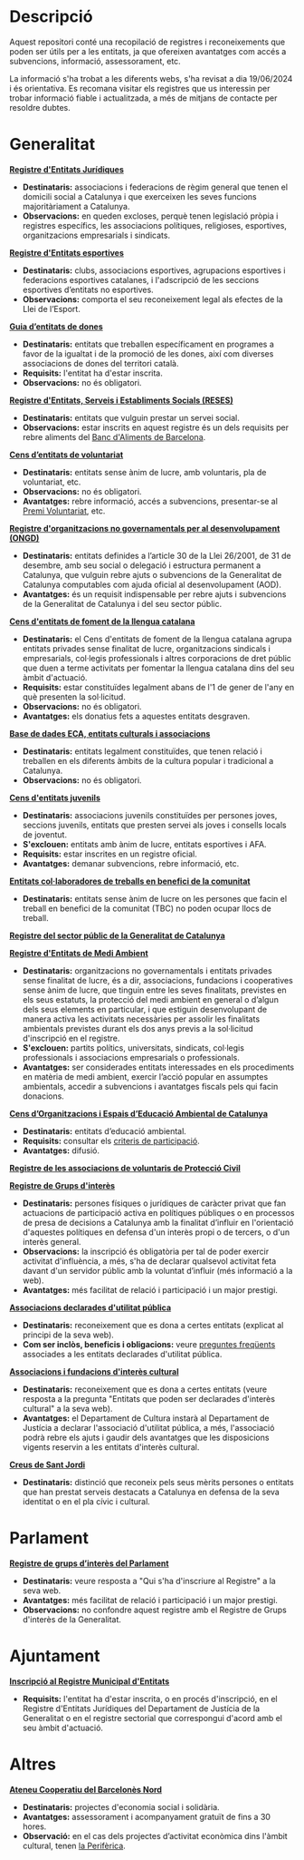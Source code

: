 # Descripció
Aquest repositori conté una recopilació de registres i reconeixements que poden ser útils per a les entitats, ja que ofereixen avantatges com accés a subvencions, informació, assessorament, etc.

La informació s'ha trobat a les diferents webs, s'ha revisat a dia 19/06/2024 i és orientativa. Es recomana visitar els registres que us interessin per trobar informació fiable i actualitzada, a més de mitjans de contacte per resoldre dubtes.

# Generalitat

**[Registre d'Entitats Jurídiques](https://justicia.gencat.cat/ca/ambits/dret_i_entitats_juridiques/associacions/)**
* **Destinataris:** associacions i federacions de règim general que tenen el domicili social a Catalunya i que exerceixen les seves funcions majoritàriament a Catalunya.
* **Observacions:** en queden excloses, perquè tenen legislació pròpia i registres específics, les associacions polítiques, religioses, esportives, organitzacions empresarials i sindicats.

**[Registre d'Entitats esportives](https://esport.gencat.cat/ca/arees_dactuacio/entitats-esportives/)**
* **Destinataris:** clubs, associacions esportives, agrupacions esportives i federacions esportives catalanes, i l'adscripció de les seccions esportives d’entitats no esportives.
* **Observacions:** comporta el seu reconeixement legal als efectes de la Llei de l’Esport.

**[Guia d’entitats de dones](https://dones.gencat.cat/ca/ambits/entitats/Guia_Entitats/index.html/)**
* **Destinataris:** entitats que treballen específicament en programes a favor de la igualtat i de la promoció de les dones, així com diverses associacions de dones del territori català.
* **Requisits:** l'entitat ha d'estar inscrita.
* **Observacions:** no és obligatori.

**[Registre d'Entitats, Serveis i Establiments Socials (RESES)](https://dretssocials.gencat.cat/ca/ambits_tematics/serveis_socials/entitats_serveis_i_equipaments_socials/RESES/)**
* **Destinataris:** entitats que vulguin prestar un servei social.
* **Observacions:** estar inscrits en aquest registre és un dels requisits per rebre aliments del [Banc d'Aliments de Barcelona](https://www.bancdelsaliments.org/ca/com-rebre-aliments/).

**[Cens d’entitats de voluntariat](https://voluntariat.gencat.cat/entitats/cens-dentitats-de-voluntariat/)**
* **Destinataris:** entitats sense ànim de lucre, amb voluntaris, pla de voluntariat, etc.
* **Observacions:** no és obligatori.
* **Avantatges:** rebre informació, accés a subvencions, presentar-se al [Premi Voluntariat](https://voluntariat.gencat.cat/entitats/premi-voluntariat/), etc.

**[Registre d'organitzacions no governamentals per al desenvolupament (ONGD)](https://cooperaciocatalana.gencat.cat/ca/detalls/Article/registre_ongd_article)**
* **Destinataris:** entitats definides a l’article 30 de la Llei 26/2001, de 31 de desembre, amb seu social o delegació i estructura permanent a Catalunya, que vulguin rebre ajuts o subvencions de la Generalitat de Catalunya computables com ajuda oficial al desenvolupament (AOD).
* **Avantatges:** és un requisit indispensable per rebre ajuts i subvencions de la Generalitat de Catalunya i del seu sector públic.

**[Cens d'entitats de foment de la llengua catalana](https://llengua.gencat.cat/ca/serveis/entitats/cens-entitats/entitats-cens/)**
* **Destinataris:** el Cens d'entitats de foment de la llengua catalana agrupa entitats privades sense finalitat de lucre, organitzacions sindicals i empresarials, col·legis professionals i altres corporacions de dret públic que duen a terme activitats per fomentar la llengua catalana dins del seu àmbit d'actuació.
* **Requisits:** estar constituïdes legalment abans de l'1 de gener de l'any en què presenten la sol·licitud.
* **Observacions:** no és obligatori.
* **Avantatges:** els donatius fets a aquestes entitats desgraven.

**[Base de dades ECA, entitats culturals i associacions](https://cultura.gencat.cat/ca/departament/estructura_i_adreces/organismes/dgcpt/03_associacionisme/01_bd_entitats/)**
* **Destinataris:** entitats legalment constituïdes, que tenen relació i treballen en els diferents àmbits de la cultura popular i tradicional a Catalunya.
* **Observacions:** no és obligatori.

**[Cens d'entitats juvenils](https://dretssocials.gencat.cat/ca/ambits_tematics/joventut/associacionisme_i_participacio/cens_d_entitats_juvenils/index.html)**
* **Destinataris:** associacions juvenils constituïdes per persones joves, seccions juvenils, entitats que presten servei als joves i consells locals de joventut.
* **S'exclouen:** entitats amb ànim de lucre, entitats esportives i AFA.
* **Requisits:** estar inscrites en un registre oficial.
* **Avantatges:** demanar subvencions, rebre informació, etc.

**[Entitats col·laboradores de treballs en benefici de la comunitat](https://justicia.gencat.cat/ca/ambits/mesures_penals_alternativ/programes/treballs_benefici/)**
* **Destinataris:** entitats sense ànim de lucre on les persones que facin el treball en benefici de la comunitat (TBC) no poden ocupar llocs de treball.

**[Registre del sector públic de la Generalitat de Catalunya](https://economia.gencat.cat/ca/ambits-actuacio/entitats-sector-public/)**

**[Registre d'Entitats de Medi Ambient](https://mediambient.gencat.cat/ca/05_ambits_dactuacio/educacio_i_sostenibilitat/tercer_sector_ambiental/registre_dentitats/)**
* **Destinataris:** organitzacions no governamentals i entitats privades sense finalitat de lucre, és a dir, associacions, fundacions i cooperatives sense ànim de lucre, que tinguin entre les seves finalitats, previstes en els seus estatuts, la protecció del medi ambient en general o d’algun dels seus elements en particular, i que estiguin desenvolupant de manera activa les activitats necessàries per assolir les finalitats ambientals previstes durant els dos anys previs a la sol·licitud d'inscripció en el registre.
* **S'exclouen:** partits polítics, universitats, sindicats, col·legis professionals i associacions empresarials o professionals.
* **Avantatges:** ser considerades entitats interessades en els procediments en matèria de medi ambient, exercir l’acció popular en assumptes ambientals, accedir a subvencions i avantatges fiscals pels qui facin donacions.

**[Cens d’Organitzacions i Espais d’Educació Ambiental de Catalunya](https://scea.cat/cens-dequipaments-entitats-i-empreses-deducacio-ambiental/)**
* **Destinataris:** entitats d’educació ambiental.
* **Requisits:** consultar els [criteris de participació](https://scea.cat/wp-content/uploads/2020/11/SCEA_CRITERIS_MapaEntitats.pdf).
* **Avantatges:** difusió.

**[Registre de les associacions de voluntaris de Protecció Civil](https://interior.gencat.cat/ca/arees_dactuacio/proteccio_civil/Voluntariat-de-Proteccio-Civil/)**

**[Registre de Grups d'interès](https://governobert.gencat.cat/ca/transparencia/grups-interes/)**
* **Destinataris:** persones físiques o jurídiques de caràcter privat que fan actuacions de participació activa en polítiques públiques o en processos de presa de decisions a Catalunya amb la finalitat d’influir en l'orientació d'aquestes polítiques en defensa d'un interès propi o de tercers, o d'un interès general.
* **Observacions:** la inscripció és obligatòria per tal de poder exercir activitat d'influència, a més, s'ha de declarar qualsevol activitat feta davant d'un servidor públic amb la voluntat d’influir (més informació a la web).
* **Avantatges:** més facilitat de relació i participació i un major prestigi.

**[Associacions declarades d'utilitat pública](https://justicia.gencat.cat/ca/ambits/dret_i_entitats_juridiques/associacions/associacions_utilitat_publica/)**
* **Destinataris:** reconeixement que es dona a certes entitats (explicat al principi de la seva web).
* **Com ser inclòs, beneficis i obligacions:** veure [preguntes freqüents](https://justicia.gencat.cat/ca/ambits/dret_i_entitats_juridiques/associacions/preguntes_mes_frequents/) associades a les entitats declarades d'utilitat pública.

**[Associacions i fundacions d'interès cultural](https://cultura.gencat.cat/ca/departament/estructura_i_adreces/organismes/dgcpt/03_associacionisme/02_associacions_fundacions_interes_cultural/)**
* **Destinataris:** reconeixement que es dona a certes entitats (veure resposta a la pregunta "Entitats que poden ser declarades d'interès cultural" a la seva web).
* **Avantatges:** el Departament de Cultura instarà al Departament de Justícia a declarar l'associació d'utilitat pública, a més, l'associació podrà rebre els ajuts i gaudir dels avantatges que les disposicions vigents reservin a les entitats d'interès cultural.

**[Creus de Sant Jordi](https://presidencia.gencat.cat/ca/ambits_d_actuacio/premis/creus-de-sant-jordi/)**
* **Destinataris:** distinció que reconeix pels seus mèrits persones o entitats que han prestat serveis destacats a Catalunya en defensa de la seva identitat o en el pla cívic i cultural.

# Parlament

**[Registre de grups d’interès del Parlament](https://www.parlament.cat/pcat/transparencia-i-participacio/grups-interes/)**
* **Destinataris:** veure resposta a "Qui s'ha d'inscriure al Registre" a la seva web.
* **Avantatges:** més facilitat de relació i participació i un major prestigi.
* **Observacions:** no confondre aquest registre amb el Registre de Grups d'interès de la Generalitat.

# Ajuntament

**[Inscripció al Registre Municipal d'Entitats](https://seu.badalona.cat/sta/CarpetaPublic/doEvent?APP_CODE=STA&PAGE_CODE=PTS_CATSERV&DETALLE=6269000171155677699500&lang=ca)**
* **Requisits:** l'entitat ha d'estar inscrita, o en procés d'inscripció, en el Registre d'Entitats Jurídiques del Departament de Justícia de la Generalitat o en el registre sectorial que correspongui d'acord amb el seu àmbit d'actuació.

# Altres

**[Ateneu Cooperatiu del Barcelonès Nord](https://ateneubnord.cat/mapa/)**
* **Destinataris:** projectes d'economia social i solidària.
* **Avantatges:** assessorament i acompanyament gratuït de fins a 30 hores.
* **Observació:** en el cas dels projectes d’activitat econòmica dins l'àmbit cultural, tenen [la Perifèrica](https://www.periferica.cat/mapa/).